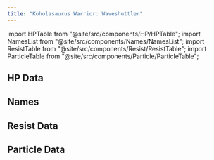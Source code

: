 ```yaml
---
title: "Koholasaurus Warrior: Waveshuttler"
---
```


import HPTable from "@site/src/components/HP/HPTable";
import NamesList from "@site/src/components/Names/NamesList";
import ResistTable from "@site/src/components/Resist/ResistTable";
import ParticleTable from "@site/src/components/Particle/ParticleTable";

## HP Data

<HPTable item_key="koholasauruswarriorwaveshuttler" data_src="enemy" />

## Names

<NamesList item_key="koholasauruswarriorwaveshuttler" data_src="enemy" />

## Resist Data

<ResistTable item_key="koholasauruswarriorwaveshuttler" data_src="enemy" />

## Particle Data

<ParticleTable item_key="koholasauruswarriorwaveshuttler" data_src="enemy" />